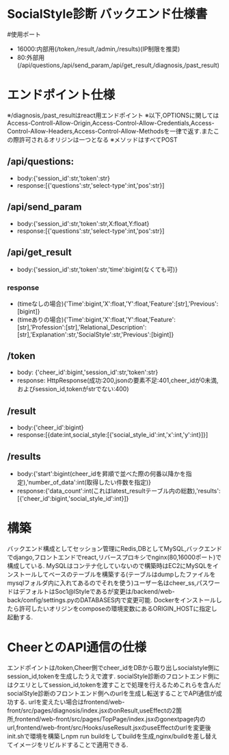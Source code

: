 # SocialStyle診断 バックエンド仕様書
#使用ポート
- 16000:内部用(/token,/result,/admin,/results)(IP制限を推奨)
- 80:外部用(/api/questions,/api/send_param,/api/get_result,/diagnosis,/past_result)
# エンドポイント仕様
※/diagnosis,/past_resultはreact用エンドポイント
※以下,OPTIONSに関してはAccess-Controll-Allow-Origin,Access-Control-Allow-Credentials,Access-Control-Allow-Headers,Access-Control-Allow-Methodsを一律で返す.またこの際許可されるオリジンは一つとなる
※メソッドはすべてPOST
## /api/questions:
- body:{'session_id':str,'token':str}
- response:[{'questions':str,'select-type':int,'pos':str}]
## /api/send_param
- body:{'session_id':str,'token':str,X:float,Y:float}
- response:[{'questions':str,'select-type':int,'pos':str}]
## /api/get_result
- body:{'session_id':str,'token':str,'time':bigint(なくても可)}
### response
- (timeなしの場合){'Time':bigint,'X':float,'Y':float,'Feature':[str],'Previous':[bigint]}
- (timeありの場合){'Time':bigint,'X':float,'Y':float,'Feature':[str],'Profession':[str],'Relational_Description':[str],'Explanation':str,'SocialStyle':str,'Previous':[bigint]}
## /token
- body: {'cheer_id':bigint,'session_id':str,'token':str}
- response: HttpResponse(成功:200,jsonの要素不足:401,cheer_idが0未満,およびsession_id,tokenがstrでない:400)
## /result
- body:{'cheer_id':bigint}
- response:[{date:int,social_style:[{'social_style_id':int,'x':int,'y':int}]}]
## /results
- body:{'start':bigint(cheer_idを昇順で並べた際の何番以降かを指定),'number_of_data':int(取得したい件数を指定)}
- response:{'data_count':int(これはlatest_resultテーブル内の総数),'results':[{'cheer_id':bigint,'social_style_id':int}]}
# 構築
バックエンド構成としてセッション管理にRedis,DBとしてMySQL,バックエンドでdjango,フロントエンドでreact,リバースプロキシでnginx(80,16000ポート)で構成している.
MySQLはコンテナ化していないので構築時はEC2にMySQLをインストールしてベースのテーブルを構築する(テーブルはdumpしたファイルをmysqlフォルダ内に入れてあるのでそれを使う)ユーザー名はcheer_ss,パスワードはデフォルトはSoc1@lStyleであるが変更は/backend/web-back/config/settings.pyのDATABASES内で変更可能.
Dockerをインストールしたら許可したいオリジンをcomposeの環境変数にあるORIGIN_HOSTに指定し起動する.
# CheerとのAPI通信の仕様
エンドポイントは/token,Cheer側でcheer_idをDBから取り出しsocialstyle側にsession_id,tokenを生成したうえで渡す.
socialStyle診断のフロントエンド側にはクエリとしてsession_id,tokenを渡すことで処理を行えるためこれらを含んだsocialStyle診断のフロントエンド側へのurlを生成し転送することでAPI通信が成功する.
urlを変えたい場合はfrontend/web-front/src/pages/diagnosis/index.jsxのonResult,useEffectの2箇所,frontend/web-front/src/pages/TopPage/index.jsxのgonextpage内のurl,frontend/web-front/src/Hooks/useResult.jsxのuseEffectのurlを変更後init.shで環境を構築しnpm run buildをしてbuildを生成,nginx/buildを差し替えてイメージをリビルドすることで適用できる.
